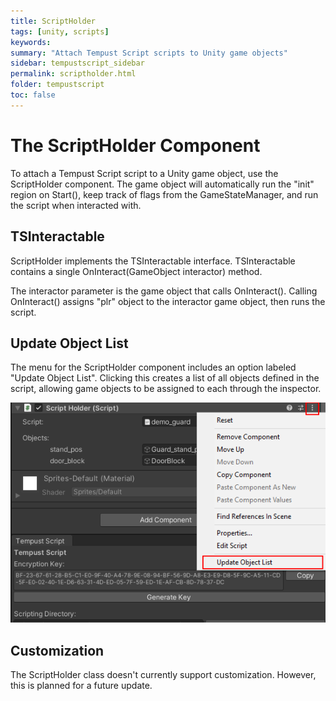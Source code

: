 ```yaml
---
title: ScriptHolder
tags: [unity, scripts]
keywords:
summary: "Attach Tempust Script scripts to Unity game objects"
sidebar: tempustscript_sidebar
permalink: scriptholder.html
folder: tempustscript
toc: false
---
```


# The ScriptHolder Component
To attach a Tempust Script script to a Unity game object, use the ScriptHolder component. The game object will automatically run the "init" region on Start(), keep track of flags from the GameStateManager, and run the script when interacted with.

## TSInteractable
ScriptHolder implements the TSInteractable interface. TSInteractable contains a single OnInteract(GameObject interactor) method. 

The interactor parameter is the game object that calls OnInteract(). Calling OnInteract() assigns "plr" object to the interactor game object, then runs the script.

## Update Object List
The menu for the ScriptHolder component includes an option labeled "Update Object List". Clicking this creates a list of all objects defined in the script, allowing game objects to be assigned to each through the inspector.

![Click the three dots, then Update Object List](images/update_object_list.png)

## Customization
The ScriptHolder class doesn't currently support customization. However, this is planned for a future update.